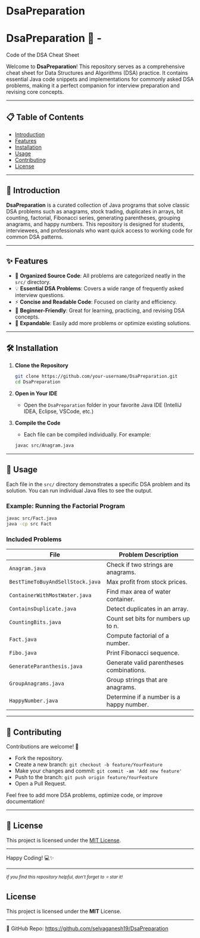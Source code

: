 
# DsaPreparation

# DsaPreparation 🚀 -

Code of the DSA Cheat Sheet

Welcome to **DsaPreparation**! This repository serves as a comprehensive cheat sheet for Data Structures and Algorithms (DSA) practice. It contains essential Java code snippets and implementations for commonly asked DSA problems, making it a perfect companion for interview preparation and revising core concepts.

---

## 📋 Table of Contents

- [Introduction](#introduction)
- [Features](#features)
- [Installation](#installation)
- [Usage](#usage)
- [Contributing](#contributing)
- [License](#license)

---

## 📝 Introduction

**DsaPreparation** is a curated collection of Java programs that solve classic DSA problems such as anagrams, stock trading, duplicates in arrays, bit counting, factorial, Fibonacci series, generating parentheses, grouping anagrams, and happy numbers. This repository is designed for students, interviewees, and professionals who want quick access to working code for common DSA patterns.

---

## ✨ Features

- 📂 **Organized Source Code**: All problems are categorized neatly in the `src/` directory.
- 💡 **Essential DSA Problems**: Covers a wide range of frequently asked interview questions.
- ⚡ **Concise and Readable Code**: Focused on clarity and efficiency.
- 🤝 **Beginner-Friendly**: Great for learning, practicing, and revising DSA concepts.
- 📝 **Expandable**: Easily add more problems or optimize existing solutions.

---

## 🛠️ Installation

1. **Clone the Repository**
    ```bash
    git clone https://github.com/your-username/DsaPreparation.git
    cd DsaPreparation
    ```

2. **Open in Your IDE**
    - Open the `DsaPreparation` folder in your favorite Java IDE (IntelliJ IDEA, Eclipse, VSCode, etc.)

3. **Compile the Code**
    - Each file can be compiled individually. For example:
    ```bash
    javac src/Anagram.java
    ```

---

## 🚀 Usage

Each file in the `src/` directory demonstrates a specific DSA problem and its solution. You can run individual Java files to see the output.

### Example: Running the Factorial Program

```bash
javac src/Fact.java
java -cp src Fact
```

### Included Problems

| File                                   | Problem Description                        |
|-----------------------------------------|--------------------------------------------|
| `Anagram.java`                         | Check if two strings are anagrams.         |
| `BestTimeToBuyAndSellStock.java`        | Max profit from stock prices.              |
| `ContainerWithMostWater.java`           | Find max area of water container.          |
| `ContainsDuplicate.java`                | Detect duplicates in an array.             |
| `CountingBits.java`                     | Count set bits for numbers up to n.        |
| `Fact.java`                            | Compute factorial of a number.             |
| `Fibo.java`                            | Print Fibonacci sequence.                  |
| `GenerateParanthesis.java`              | Generate valid parentheses combinations.   |
| `GroupAnagrams.java`                    | Group strings that are anagrams.           |
| `HappyNumber.java`                      | Determine if a number is a happy number.   |

---

## 🤝 Contributing

Contributions are welcome! 🚀

- Fork the repository.
- Create a new branch: `git checkout -b feature/YourFeature`
- Make your changes and commit: `git commit -am 'Add new feature'`
- Push to the branch: `git push origin feature/YourFeature`
- Open a Pull Request.

Feel free to add more DSA problems, optimize code, or improve documentation!

---

## 📄 License

This project is licensed under the [MIT License](LICENSE).

---

Happy Coding! 💻✨

---

<sup>_If you find this repository helpful, don't forget to ⭐ star it!_</sup>

## License
This project is licensed under the **MIT** License.

---
🔗 GitHub Repo: https://github.com/selvaganesh19/DsaPreparation
